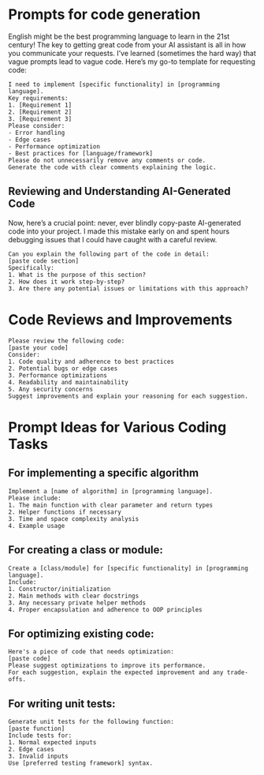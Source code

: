 # Prompts for code generation

English might be the best programming language to learn in the 21st century! The key to getting great code from your AI assistant is all in how you communicate your requests. I’ve learned (sometimes the hard way) that vague prompts lead to vague code. Here’s my go-to template for requesting code:

```
I need to implement [specific functionality] in [programming language].
Key requirements:
1. [Requirement 1]
2. [Requirement 2]
3. [Requirement 3]
Please consider:
- Error handling
- Edge cases
- Performance optimization
- Best practices for [language/framework]
Please do not unnecessarily remove any comments or code.
Generate the code with clear comments explaining the logic.
```

## Reviewing and Understanding AI-Generated Code
Now, here’s a crucial point: never, ever blindly copy-paste AI-generated code into your project. I made this mistake early on and spent hours debugging issues that I could have caught with a careful review.

```
Can you explain the following part of the code in detail:
[paste code section]
Specifically:
1. What is the purpose of this section?
2. How does it work step-by-step?
3. Are there any potential issues or limitations with this approach?
```

# Code Reviews and Improvements
```
Please review the following code:
[paste your code]
Consider:
1. Code quality and adherence to best practices
2. Potential bugs or edge cases
3. Performance optimizations
4. Readability and maintainability
5. Any security concerns
Suggest improvements and explain your reasoning for each suggestion.
```

# Prompt Ideas for Various Coding Tasks
## For implementing a specific algorithm
```
Implement a [name of algorithm] in [programming language]. 
Please include: 
1. The main function with clear parameter and return types 
2. Helper functions if necessary 
3. Time and space complexity analysis 
4. Example usage
```

## For creating a class or module:
```
Create a [class/module] for [specific functionality] in [programming language].
Include:
1. Constructor/initialization
2. Main methods with clear docstrings
3. Any necessary private helper methods
4. Proper encapsulation and adherence to OOP principles
```

## For optimizing existing code:
```
Here's a piece of code that needs optimization:
[paste code]
Please suggest optimizations to improve its performance. 
For each suggestion, explain the expected improvement and any trade-offs.
```

## For writing unit tests:
```
Generate unit tests for the following function:
[paste function]
Include tests for:
1. Normal expected inputs
2. Edge cases
3. Invalid inputs
Use [preferred testing framework] syntax.
```

